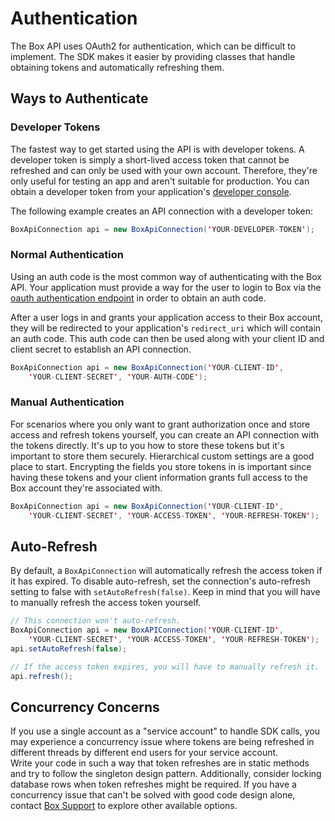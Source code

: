 Authentication
==============

The Box API uses OAuth2 for authentication, which can be difficult to implement.
The SDK makes it easier by providing classes that handle obtaining tokens and
automatically refreshing them.

Ways to Authenticate
--------------------

### Developer Tokens

The fastest way to get started using the API is with developer tokens. A
developer token is simply a short-lived access token that cannot be refreshed
and can only be used with your own account. Therefore, they're only useful for
testing an app and aren't suitable for production. You can obtain a developer
token from your application's [developer
console](https://cloud.app.box.com/developers/services).

The following example creates an API connection with a developer token:

```java
BoxApiConnection api = new BoxApiConnection('YOUR-DEVELOPER-TOKEN');
```

### Normal Authentication

Using an auth code is the most common way of authenticating with the Box API.
Your application must provide a way for the user to login to Box via the 
[oauth authentication endpoint][oauth-authorize] in order to obtain an auth code.

After a user logs in and grants your application access to their Box account,
they will be redirected to your application's `redirect_uri` which will contain
an auth code. This auth code can then be used along with your client ID and
client secret to establish an API connection.

```java
BoxApiConnection api = new BoxApiConnection('YOUR-CLIENT-ID',
    'YOUR-CLIENT-SECRET', 'YOUR-AUTH-CODE');
```

### Manual Authentication

For scenarios where you only want to grant authorization once and store
access and refresh tokens yourself, you can create an API connection with
the tokens directly.  It's up to you how to store these tokens but it's 
important to store them securely.  Hierarchical custom settings are a
good place to start.  Encrypting the fields you store tokens in is important 
since having these tokens and your client information grants full access
to the Box account they're associated with.

```java
BoxApiConnection api = new BoxApiConnection('YOUR-CLIENT-ID',
    'YOUR-CLIENT-SECRET', 'YOUR-ACCESS-TOKEN', 'YOUR-REFRESH-TOKEN');
```

Auto-Refresh
------------

By default, a `BoxApiConnection` will automatically refresh the access token if
it has expired. To disable auto-refresh, set the connection's auto-refresh
setting to false with `setAutoRefresh(false)`. Keep in mind that
you will have to manually refresh the access token yourself.

```java
// This connection won't auto-refresh.
BoxApiConnection api = new BoxAPIConnection('YOUR-CLIENT-ID',
    'YOUR-CLIENT-SECRET', 'YOUR-ACCESS-TOKEN', 'YOUR-REFRESH-TOKEN');
api.setAutoRefresh(false);

// If the access token expires, you will have to manually refresh it.
api.refresh();
```

Concurrency Concerns
--------------------
If you use a single account as a "service account" to handle SDK calls,
you may experience a concurrency issue where tokens are being refreshed in 
different threads by different end users for your service account.  
Write your code in such a way that token refreshes are in static methods and 
try to follow the singleton design pattern.  Additionally, consider locking
database rows when token refreshes might be required.  If you have a concurrency 
issue that can't be solved with good code design alone, 
contact [Box Support][box-support] to explore other available options.


[oauth-authorize]: https://developer.box.com/reference/get-authorize/
[box-support]:https://community.box.com/t5/Help/ct-p/Support
